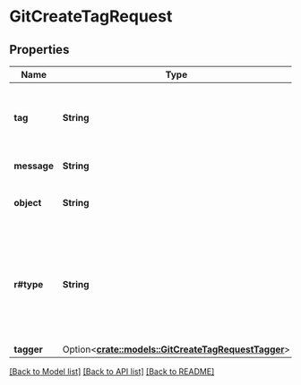 # GitCreateTagRequest

## Properties

Name | Type | Description | Notes
------------ | ------------- | ------------- | -------------
**tag** | **String** | The tag's name. This is typically a version (e.g., \"v0.0.1\"). | 
**message** | **String** | The tag message. | 
**object** | **String** | The SHA of the git object this is tagging. | 
**r#type** | **String** | The type of the object we're tagging. Normally this is a `commit` but it can also be a `tree` or a `blob`. | 
**tagger** | Option<[**crate::models::GitCreateTagRequestTagger**](git_create_tag_request_tagger.md)> |  | [optional]

[[Back to Model list]](../README.md#documentation-for-models) [[Back to API list]](../README.md#documentation-for-api-endpoints) [[Back to README]](../README.md)


